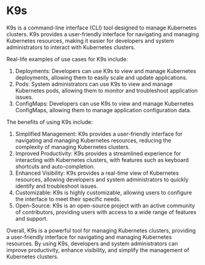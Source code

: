 # K9s

K9s is a command-line interface (CLI) tool designed to manage Kubernetes clusters. K9s provides a user-friendly interface for navigating and managing Kubernetes resources, making it easier for developers and system administrators to interact with Kubernetes clusters.

Real-life examples of use cases for K9s include:

1. Deployments: Developers can use K9s to view and manage Kubernetes deployments, allowing them to easily scale and update applications.
2. Pods: System administrators can use K9s to view and manage Kubernetes pods, allowing them to monitor and troubleshoot application issues.
3. ConfigMaps: Developers can use K9s to view and manage Kubernetes ConfigMaps, allowing them to manage application configuration data.

The benefits of using K9s include:

1. Simplified Management: K9s provides a user-friendly interface for navigating and managing Kubernetes resources, reducing the complexity of managing Kubernetes clusters.
2. Improved Productivity: K9s provides a streamlined experience for interacting with Kubernetes clusters, with features such as keyboard shortcuts and auto-completion.
3. Enhanced Visibility: K9s provides a real-time view of Kubernetes resources, allowing developers and system administrators to quickly identify and troubleshoot issues.
4. Customizable: K9s is highly customizable, allowing users to configure the interface to meet their specific needs.
5. Open-Source: K9s is an open-source project with an active community of contributors, providing users with access to a wide range of features and support.

Overall, K9s is a powerful tool for managing Kubernetes clusters, providing a user-friendly interface for navigating and managing Kubernetes resources. By using K9s, developers and system administrators can improve productivity, enhance visibility, and simplify the management of Kubernetes clusters.

<figure><img src="https://fnjoin.com/img/fav-k8s-cli-tool/k9s-pods.png" alt=""><figcaption></figcaption></figure>
